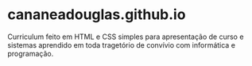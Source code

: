 # cananeadouglas.github.io

Curriculum feito em HTML e CSS simples para apresentação de curso e sistemas aprendido em toda tragetório de convívio com informática e programação.
